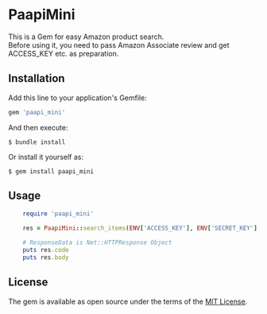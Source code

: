 # PaapiMini

This is a Gem for easy Amazon product search.<br>
Before using it, you need to pass Amazon Associate review and get ACCESS_KEY etc. as preparation.


## Installation

Add this line to your application's Gemfile:

```ruby
gem 'paapi_mini'
```

And then execute:

    $ bundle install

Or install it yourself as:

    $ gem install paapi_mini

## Usage

```ruby
    require 'paapi_mini'

    res = PaapiMini::search_items(ENV['ACCESS_KEY'], ENV['SECRET_KEY'], ENV['PARTNER_TAG'], "Ruby")

    # ResponseData is Net::HTTPResponse Object
    puts res.code
    puts res.body
```

## License

The gem is available as open source under the terms of the [MIT License](https://opensource.org/licenses/MIT).